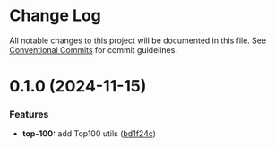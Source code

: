 # Change Log

All notable changes to this project will be documented in this file.
See [Conventional Commits](https://conventionalcommits.org) for commit guidelines.

# 0.1.0 (2024-11-15)

### Features

- **top-100:** add Top100 utils ([bd1f24c](https://github.com/rambler-digital-solutions/rambler-common/commit/bd1f24c056b1170038da62dca6bf4835ca821d5c))
